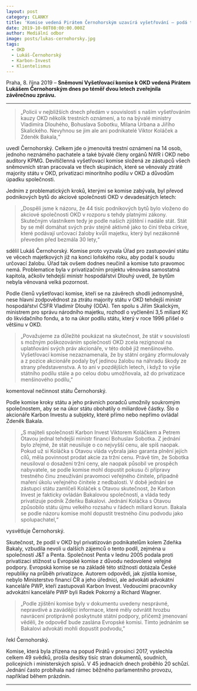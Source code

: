 ```yaml
---
layout: post
category: CLANKY
title: 'Komise vedená Pirátem Černohorským uzavírá vyšetřování – podá trestní oznámení na exministry Dlouhého, Urbana i Sobotku. Bakalu a Koláčka podezírá z podvodu'
date: 2019-10-08T08:00:00.000Z
author: Mediální odbor
image: posts/lukas-cernohorsky.jpg
tags:         
  - OKD
  - Lukáš-Černohorský
  - Karbon-Invest
  - Klientelismus
---
```


Praha, 8. října 2019 – **Sněmovní Vyšetřovací komise k OKD vedená Pirátem Lukášem Černohorským dnes po téměř dvou letech zveřejnila závěrečnou zprávu.**

<hr />

> „Policii v nejbližších dnech předám v souvislosti s naším vyšetřováním kauzy OKD několik trestních oznámení, a to na bývalé ministry Vladimíra Dlouhého, Bohuslava Sobotku, Milana Urbana a Jiřího Skalického. Nevyhnou se jim ale ani podnikatelé Viktor Koláček a Zdeněk Bakala,“

uvedl Černohorský. Celkem jde o jmenovitá trestní oznámení na 14 osob, jednoho neznámého pachatele a také bývalé členy orgánů NWR i OKD nebo auditory KPMG. Devítičlenná vyšetřovací komise složená ze zástupců všech sněmovních stran pracovala ve třech skupinách, které se věnovaly ztrátě majority státu v OKD, privatizaci minoritního podílu v OKD a důvodům úpadku společnosti.

Jedním z problematických kroků, kterými se komise zabývala, byl převod podnikových bytů do akciové společnosti OKD v devadesátých letech:

> „Dospěli jsme k názoru, že 44 tisíc podnikových bytů bylo vloženo do akciové společnosti OKD v rozporu s tehdy platnými zákony. Skutečným vlastníkem tedy je podle našich zjištění i nadále stát. Stát by se měl domáhat svých práv stejně aktivně jako to činí třeba církve, které podávají určovací žaloby kvůli majetku, který byl nezákonně převeden před bezmála 30 lety,“

sdělil Lukáš Černohorský. Komise proto vyzvala Úřad pro zastupování státu ve věcech majetkových již na konci loňského roku, aby podal k soudu určovací žalobu. Úřad tak ovšem dodnes neučinil a komise tuto pravomoc nemá. Problematice byla v privatizačním projektu věnována samostatná kapitola, ačkoliv tehdejší ministr hospodářství Dlouhý uvedl, že bytům nebyla věnovaná velká pozornost.

Podle členů vyšetřovací komise, kteří se na závěrech shodli jednomyslně, nese hlavní zodpovědnost za ztrátu majority státu v OKD tehdejší ministr hospodářství ČSFR Vladimír Dlouhý (ODA). Ten spolu s Jiřím Skalickým, ministrem pro správu národního majetku, rozhodl o vyčlenění 3,5 miliard Kč do likvidačního fondu, a to na úkor podílu státu, který v roce 1996 přišel o většinu v OKD.

> „Považujeme za důležité poukázat na skutečnost, že stát v souvislosti s možným poškozováním společnosti OKD zcela rezignoval na uplatňování svých práv akcionáře, v této době již menšinového. Vyšetřovací komise nezaznamenala, že by státní orgány zformulovaly a z pozice akcionáře podaly byť jedinou žalobu na náhradu škody ze strany představenstva. A to ani v pozdějších letech, i když to výše státního podílu stále a po celou dobu umožňovala, až do privatizace menšinového podílu,”

komentoval nečinnost státu Černohorský.

Podle komise kroky státu a jeho právních poradců umožnily soukromým společnostem, aby se na úkor státu obohatily o miliardové částky. Šlo o akcionáře Karbon Investu a subjekty, které přímo nebo nepřímo ovládal Zdeněk Bakala.

> „S majiteli společnosti Karbon Invest Viktorem Koláčkem a Petrem Otavou jednal tehdejší ministr financí Bohuslav Sobotka. Z jednání bylo zřejmé, že stát neusiluje o co nejvyšší cenu, ale spíš naopak. Pokud už si Koláčka s Otavou vláda vybrala jako garanta plnění jejích cílů, měla povinnost prodat akcie za tržní cenu. Právě tím, že Sobotka neusiloval o dosažení tržní ceny, ale naopak působil ve prospěch nabyvatele, se podle komise mohl dopustit pokusu či přípravy trestného činu zneužívání pravomoci veřejného činitele, případně maření úkolu veřejného činitele z nedbalosti. V době jednání se zástupci státu zamlčeli Koláček s Otavou skutečnost, že Karbon Invest je fakticky ovládán Bakalovou společností, a vláda tedy privatizuje podnik Zdeňku Bakalovi. Jednání Koláčka s Otavou způsobilo státu újmu velkého rozsahu v řádech miliard korun. Bakala se podle názoru komise mohl dopustit trestného činu podvodu jako spolupachatel,“

vysvětluje Černohorský.

Skutečnost, že podíl v OKD byl privatizován podnikatelům kolem Zdeňka Bakaly, vzbudila nevoli u dalších zájemců o tento podíl, zejména u společností J&T a Penta. Společnost Penta v lednu 2005 podala proti privatizaci stížnost u Evropské komise z důvodu nedovolené veřejné podpory. Evropská komise se na základě této stížnosti dotázala České republiky na průběh privatizace. Autorem odpovědi, jak zjistila komise, nebylo Ministerstvo financí ČR a jeho úředníci, ale advokáti advokátní kanceláře PWP, kteří zastupovali Karbon Invest. Vedoucími pracovníky advokátní kanceláře PWP byli Radek Pokorný a Richard Wagner.

> „Podle zjištění komise byly v dokumentu uvedeny nesprávné, nepravdivé a zavádějící informace, které měly odvrátit hrozbu navrácení protiprávně poskytnuté státní podpory, přičemž jmenovaní věděli, že odpověď bude zaslána Evropské komisi. Tímto jednáním se Bakalovi advokáti mohli dopustit podvodu,”

řekl Černohorský.

Komise, která byla zřízena na popud Pirátů v prosinci 2017, vyslechla celkem 49 svědků, prošla desítky tisíc stran dokumentů, soudních, policejních i ministerských spisů. V 45 jednacích dnech proběhlo 20 schůzí. Jednání často probíhala nad rámec běžného parlamentního provozu, například během prázdnin.

- - -
